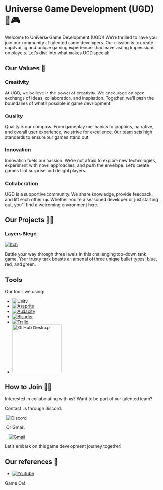# Universe Game Development (UGD) 🌌🎮

Welcome to Universe Game Development (UGD)! We’re thrilled to have you join our community of talented game developers. Our mission is to create captivating and unique gaming experiences that leave lasting impressions on players. Let’s dive into what makes UGD special:

## Our Values 🌈

### Creativity
At UGD, we believe in the power of creativity. We encourage an open exchange of ideas, collaboration, and inspiration. Together, we’ll push the boundaries of what’s possible in game development.

### Quality
Quality is our compass. From gameplay mechanics to graphics, narrative, and overall user experience, we strive for excellence. Our team sets high standards to ensure our games stand out.

### Innovation
Innovation fuels our passion. We’re not afraid to explore new technologies, experiment with novel approaches, and push the envelope. Let’s create games that surprise and delight players.

### Collaboration
UGD is a supportive community. We share knowledge, provide feedback, and lift each other up. Whether you’re a seasoned developer or just starting out, you’ll find a welcoming environment here.

## Our Projects 👩‍💻

### Layers Siege
<a href="https://codewebweaver.itch.io/layer-siege"><img alt="Itch" src="https://img.shields.io/badge/Itch-%23FF0B34.svg?style=for-the-badge&logo=Itch.io&logoColor=white"></a>   

Battle your way through three levels in this challenging top-down tank game. Your trusty tank boasts an arsenal of three unique bullet types: blue, red, and green.

## Tools
Our tools we using:

<ul class="tools">
 <li>
  <a href="https://learn.unity.com/u/6032447dedbc2a3b33a9628b/?tab=profile" target="_blank"><img alt="Unity" src="https://img.shields.io/badge/unity-%23000000.svg?style=for-the-badge&logo=unity&logoColor=white"></a>
 </li>
 <li>
  <a href="https://aseprite.com/" target="_blank"><img alt="Aseprite" src="https://img.shields.io/badge/Aseprite-FFFFFF?style=for-the-badge&logo=Aseprite&logoColor=#7D929E"></a>
 </li>
 <li>
  <a href="https://www.audacityteam.org/" target="_blank"><img alt="Audacity" src="https://img.shields.io/badge/Audacity-0000CC?style=for-the-badge&logo=audacity&logoColor=white"></a>
 </li>
 <li>
  <a href="https://www.blender.org/" target="_blank"><img alt="Blender" src="https://img.shields.io/badge/blender-%23F5792A.svg?style=for-the-badge&logo=blender&logoColor=white"></a>
 </li>
 <li>
  <a href="#"><img alt="Trello" src="https://img.shields.io/badge/Trello-%23026AA7.svg?style=for-the-badge&logo=Trello&logoColor=white"></a>
 </li>
 <li>
  <a href="#"><img alt="GitHub Desktop" src="https://img.shields.io/badge/GitHub%20Desktop-8034A9.svg?logo=github&logoColor=white" style="width: 160px; height: auto;"></a>
 </li>
 
</ul>


## How to Join 🧙‍♂️

Interested in collaborating with us? Want to be part of our talented team? 

Contact us through Discord: 

 <a href="https://discord.gg/EqHTPzFb" target="_blank"><img alt="Discord" src="https://img.shields.io/badge/Discord-7289DA?style=for-the-badge&logo=discord&logoColor=white"></a>

 Or Gmail:
 
 
 <a href="mailto:sanekparkhomovsky@gmail.com" target="_blank">
 <img src="https://img.shields.io/badge/Gmail-D14836?style=for-the-badge&logo=gmail&logoColor=white" alt="Gmail">
</a>


Let’s embark on this game development journey together!

## Our references 🧣
<ul class="references">
 <li>
  <a href="https://www.youtube.com/@universegames7692"><img alt="Youtube" src="https://img.shields.io/badge/YouTube-FF0000?style=for-the-badge&logo=youtube&logoColor=white"></a>
 </li>
</ul>
Game On!
